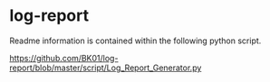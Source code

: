 # log-report

Readme information is contained within the following python script.

https://github.com/BK01/log-report/blob/master/script/Log_Report_Generator.py
